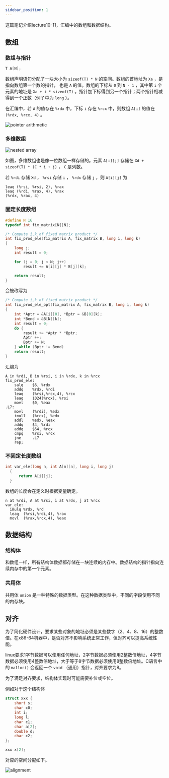 ```yaml
---
sidebar_position: 1
---
```


这篇笔记介绍lecture10-11，汇编中的数组和数据结构。 

## 数组

### 数组与指针

```C
T A[N];
```

数组声明语句分配了一块大小为 ``sizeof(T) * N`` 的空间。数组的首地址为 ``Xa`` ，是指向数组第一个数的指针， 也是 ``A`` 的值。数组的下标从 ``0`` 到 ``N - 1`` ，其中第 ``i`` 个元素的地址是 ``Xa + i * sizeof(T)`` 。指针加下标得到另一个指针；两个指针相减得到一个正数（例子中为 ``long`` ）。  

在汇编中，若 ``A`` 的值存在 ``%rdx`` 中，下标 ``i`` 存在 ``%rcx`` 中，则数组 ``A[i]`` 的值在 ``(%rdx, %rcx, 4)`` 。  

![pointer arithmetic](./img/pointer%20arithmetic.png)  

### 多维数组

![nested array](./img/nested%20array.png)  

如图，多维数组也是像一位数组一样存储的。元素 ``A[i][j]`` 存储在 ``Xd + sizeof(T) * (C * i + j)`` ， ``C`` 是列数。  

若 ``%rdi`` 存储 ``Xd`` ， ``%rsi`` 存储 ``i`` ， ``%rdx`` 存储 ``j`` ，则 ``A[i][j]`` 为  

```x86asm
leaq (%rsi, %rsi, 2), %rax
leaq (%rdi, %rax, 4), %rax
(%rdx, %rax, 4)
```

### 固定长度数组

```C
#define N 16
typedef int fix_matrix[N][N];

/* Compute i,k of fixed matrix product */
int fix_prod_ele(fix_matrix A, fix_matrix B, long i, long k)
{
    long j;
    int result = 0;

    for (j = 0; j < N; j++)
        result += A[i][j] * B[j][k];

    return result;
}
```

会被改写为  

```C
/* Compute i,k of fixed matrix product */
int fix_prod_ele_opt(fix_matrix A, fix_matrix B, long i, long k)
{
    int *Aptr = &A[i][0], *Bptr = &B[0][k];
    int *Bend = &B[N][k]; 
    int result = 0;
    do {
        result += *Aptr * *Bptr;
        Aptr ++;
        Bptr += N;
    } while (Bptr != Bend)
    return result;
}
```

汇编为  

```x86asm
A in %rdi, B in %rsi, i in %rdx, k in %rcx
fix_prod_ele:
    salq 	$6, %rdx
    addq 	%rdx, %rdi
    leaq 	(%rsi,%rcx,4), %rcx
    leaq 	1024(%rcx), %rsi
    movl 	$0, %eax
.L7:
    movl	(%rdi), %edx
    imull 	(%rcx), %edx
    addl 	%edx, %eax
    addq 	$4, %rdi
    addq 	$64, %rcx
    cmpq 	%rsi, %rcx
    jne		.L7
    rep;
```

### 不固定长度数组

```C
int var_ele(long n, int A[n][n], long i, long j)
  {
      return A[i][j];
  }
```

数组的长度会在定义时根据变量确定。  

```x86asm
n at %rdi, A at %rsi, i at %rdx, j at %rcx
var_ele:
  imulq %rdx, %rd
  leaq  (%rsi,%rdi,4), %rax
  movl  (%rax,%rcx,4), %eax
```

## 数据结构

### 结构体

和数组一样，所有结构体数据都存储在一块连续的内存中。数据结构的指针指向连续内存中的第一个元素。

### 共用体

共用体 ``union`` 是一种特殊的数据类型。在这种数据类型中，不同的字段使用不同的内存块。  

## 对齐

为了简化硬件设计，要求某些对象的地址必须是某些数字（2、4、8、16）的整数倍。在x86-64机器中，是否对齐不影响系统正常工作，但对齐可以提高系统性能。    

linux要求1字节数据可以使用任何地址，2字节数据必须使用2整数倍地址，4字节数据必须使用4整数倍地址，大于等于8字节数据必须使用8整数倍地址。C语言中的 ``malloc()`` 会返回一个 ``void`` （通用）指针，对齐要求为8。  

为了满足对齐要求，结构体实现时可能需要补位或空位。  

例如对于这个结构体  

```C
struct xxx {
    short s;
    char c0;
    int i;
    long l;
    char c1;
    char a[2];
    double d;
    char c2;
};

xxx x[2];
```

对应的空间分配如下。  

![alignment](./img/alignment.png)